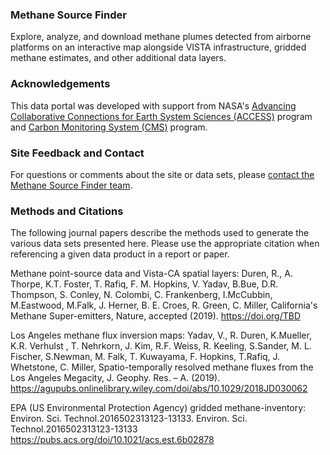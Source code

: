 ### Methane Source Finder

Explore, analyze, and download methane plumes detected from airborne platforms on an interactive map alongside VISTA infrastructure, gridded methane estimates, and other additional data layers.

### Acknowledgements
This data portal was developed with support from NASA's [Advancing Collaborative Connections for Earth System Sciences (ACCESS)](https://earthdata.nasa.gov/community/community-data-system-programs/access-projects) program and [Carbon Monitoring System (CMS)](https://carbon.nasa.gov/) program.

### Site Feedback and Contact
For questions or comments about the site or data sets, please [contact the Methane Source Finder team](mailto:msf@jpl.nasa.gov).

### Methods and Citations
The following journal papers describe the methods used to generate the various data sets presented here. Please use the appropriate citation when referencing a given data product in a report or paper.

Methane point-source data and Vista-CA spatial layers:  Duren, R., A. Thorpe, K.T. Foster, T. Rafiq, F. M. Hopkins, V. Yadav, B.Bue, D.R. Thompson, S. Conley, N. Colombi, C. Frankenberg, I.McCubbin, M.Eastwood, M.Falk, J. Herner, B. E. Croes, R. Green, C. Miller, California's Methane Super-emitters, Nature, accepted (2019). https://doi.org/TBD

Los Angeles methane flux inversion maps: Yadav, V., R. Duren, K.Mueller, K.R. Verhulst , T. Nehrkorn, J. Kim, R.F. Weiss, R. Keeling, S.Sander, M. L. Fischer, S.Newman, M. Falk, T. Kuwayama, F. Hopkins, T.Rafiq, J. Whetstone, C. Miller, Spatio-temporally resolved methane fluxes from the Los Angeles Megacity, J. Geophy. Res. – A. (2019).  https://agupubs.onlinelibrary.wiley.com/doi/abs/10.1029/2018JD030062

EPA (US Environmental Protection Agency) gridded methane-inventory: Environ. Sci. Technol.2016502313123-13133. Environ. Sci. Technol.2016502313123-13133 https://pubs.acs.org/doi/10.1021/acs.est.6b02878

